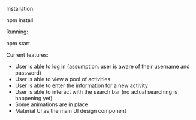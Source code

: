 Installation:

npm install

Running:

npm start

Current features:

- User is able to log in (assumption: user is aware of their username and password)
- User is able to view a pool of activities
- User is able to enter the information for a new activity
- User is able to interact with the search bar (no actual searching is happening yet)
- Some animations are in place
- Material UI as the main UI design component